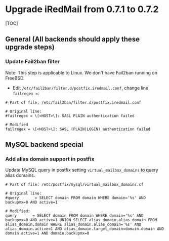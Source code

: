 # Upgrade iRedMail from 0.7.1 to 0.7.2

[TOC]

## General (All backends should apply these upgrade steps)

### Update Fail2ban filter

Note: This step is applicable to Linux. We don't have Fail2ban running on FreeBSD.

* Edit `/etc/fail2ban/filter.d/postfix.iredmail.conf`, change line `failregex =`:

```
# Part of file: /etc/fail2ban/filter.d/postfix.iredmail.conf

# Original line:
#failregex = \[<HOST>\]: SASL PLAIN authentication failed

# Modified
failregex = \[<HOST>\]: SASL (PLAIN|LOGIN) authentication failed
```

## MySQL backend special

### Add alias domain support in postfix

Update MySQL query in postfix setting `virtual_mailbox_domains` to query alias
domains.

```
# Part of file: /etc/postfix/mysql/virtual_mailbox_domains.cf

# Original line:
#query       = SELECT domain FROM domain WHERE domain='%s' AND backupmx=0 AND active=1

# Modified:
query       = SELECT domain FROM domain WHERE domain='%s' AND backupmx=0 AND active=1 UNION SELECT alias_domain.alias_domain FROM alias_domain,domain WHERE alias_domain.alias_domain='%s' AND alias_domain.active=1 AND alias_domain.target_domain=domain.domain AND domain.active=1 AND domain.backupmx=0
```
